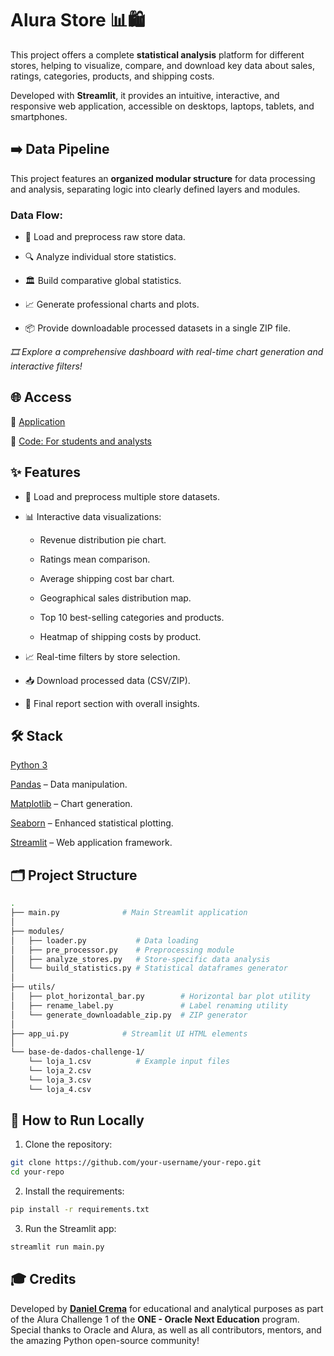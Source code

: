 # Alura Store 📊🛍️
This project offers a complete **statistical analysis** platform for different stores, helping to visualize, compare, and download key data about sales, ratings, categories, products, and shipping costs.

Developed with **Streamlit**, it provides an intuitive, interactive, and responsive web application, accessible on desktops, laptops, tablets, and smartphones.

## ➡️ Data Pipeline
This project features an **organized modular structure** for data processing and analysis, separating logic into clearly defined layers and modules.

### Data Flow:
- 🛒 Load and preprocess raw store data.

- 🔍 Analyze individual store statistics.

- 🏛️ Build comparative global statistics.

- 📈 Generate professional charts and plots.

- 📦 Provide downloadable processed datasets in a single ZIP file.

*🎞️ Explore a comprehensive dashboard with real-time chart generation and interactive filters!*

## 🌐 Access
🔗 [Application](https://alurastore.streamlit.app)

🔗 [Code: For students and analysts](https://github.com/DanielCrema/oracle-one-data-science-challenge1-alura-store/tree/main)

## ✨ Features
- 📂 Load and preprocess multiple store datasets.

- 📊 Interactive data visualizations:

    - Revenue distribution pie chart.

    - Ratings mean comparison.

    - Average shipping cost bar chart.

    - Geographical sales distribution map.

    - Top 10 best-selling categories and products.

    - Heatmap of shipping costs by product.

- 📈 Real-time filters by store selection.

- 📥 Download processed data (CSV/ZIP).

- 📄 Final report section with overall insights.

## 🛠️ Stack
[Python 3](https://www.python.org)

[Pandas](pandas.pydata.org) – Data manipulation.

[Matplotlib](https://matplotlib.org) – Chart generation.

[Seaborn](https://seaborn.pydata.org) – Enhanced statistical plotting.

[Streamlit](https://streamlit.io) – Web application framework.


## 🗂️ Project Structure
```bash
.
├── main.py              # Main Streamlit application
│
├── modules/
│   ├── loader.py           # Data loading
│   ├── pre_processor.py    # Preprocessing module
│   ├── analyze_stores.py   # Store-specific data analysis
│   └── build_statistics.py # Statistical dataframes generator
│
├── utils/
│   ├── plot_horizontal_bar.py        # Horizontal bar plot utility
│   ├── rename_label.py               # Label renaming utility
│   └── generate_downloadable_zip.py  # ZIP generator
│
├── app_ui.py            # Streamlit UI HTML elements
│
└── base-de-dados-challenge-1/
    └── loja_1.csv          # Example input files
    └── loja_2.csv
    └── loja_3.csv
    └── loja_4.csv
```

## 📑 How to Run Locally
1. Clone the repository:

```bash
git clone https://github.com/your-username/your-repo.git
cd your-repo
```

2. Install the requirements:

```bash
pip install -r requirements.txt
```

3. Run the Streamlit app:

```bash
streamlit run main.py
```
## 🎓 Credits
Developed by [**Daniel Crema**](https://github.com/DanielCrema) for educational and analytical purposes as part of the Alura Challenge 1 of the **ONE - Oracle Next Education** program.
Special thanks to Oracle and Alura, as well as all contributors, mentors, and the amazing Python open-source community!